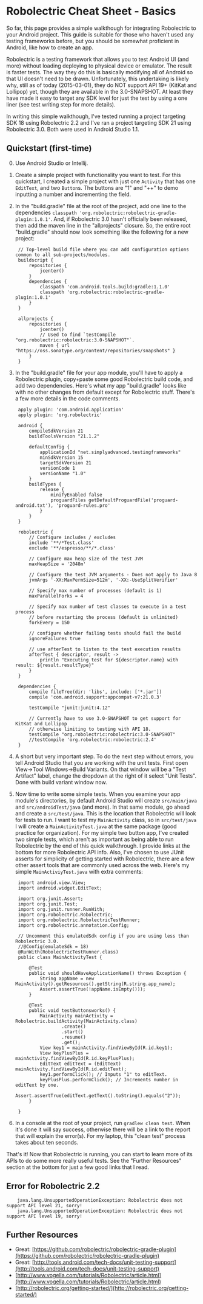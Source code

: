 # Robolectric Cheat Sheet - Basics #

So far, this page provides a simple walkthough for integrating Robolectric to your Android project. This guide is suitable for those who haven't used any testing frameworks before, but you should be somewhat proficient in Android, like how to create an app.

Robolectric is a testing framework that allows you to test Android UI (and more) without loading deploying to physical device or emulator. The result is faster tests. The way they do this is basically modifying all of Android so that UI doesn't need to be drawn. Unfortunately, this undertaking is likely why, still as of today (2015-03-01), they do NOT support API 19+ (KitKat and Lollipop) yet, though they are available in the 3.0-SNAPSHOT. At least they have made it easy to target any SDK level for just the test by using a one liner (see test writing step for more details).

In writing this simple walkthough, I've tested running a project targeting SDK 18 using Robolectric 2.2 and I've ran a project targeting SDK 21 using Robolectric 3.0. Both were used in Android Studio 1.1.


## Quickstart (first-time) ##
0. Use Android Studio or Intellij.
1. Create a simple project with functionality you want to test. For this quickstart, I created a simple project with just one `Activity` that has one `EditText`, and two `Button`s. The buttons are "1" and "++" to demo inputting a number and incrementing the field.
2. In the "build.gradle" file at the root of the project, add one line to the dependencies `classpath 'org.robolectric:robolectric-gradle-plugin:1.0.1'`. And, if Robolectric 3.0 hasn't officially been released, then add the maven line in the "allprojects" closure. So, the entire root "build.gradle" should now look something like the following for a new project:

        // Top-level build file where you can add configuration options common to all sub-projects/modules.
        buildscript {
            repositories {
                jcenter()
            }
            dependencies {
                classpath 'com.android.tools.build:gradle:1.1.0'
                classpath 'org.robolectric:robolectric-gradle-plugin:1.0.1'
            }
        }
        
        allprojects {
            repositories {
                jcenter()
                // Used to find `testCompile "org.robolectric:robolectric:3.0-SNAPSHOT"`.
                maven { url "https://oss.sonatype.org/content/repositories/snapshots" }
            }
        }

3. In the "build.gradle" file for your app module, you'll have to apply a Robolectric plugin, copy+paste some good Robolectric build code, and add two dependencies. Here's what my app "build.gradle" looks like with no other changes from default except for Robolectric stuff. There's a few more details in the code comments.

        apply plugin: 'com.android.application'
        apply plugin: 'org.robolectric'
        
        android {
            compileSdkVersion 21
            buildToolsVersion "21.1.2"

            defaultConfig {
                applicationId "net.simplyadvanced.testingframeworks"
                minSdkVersion 15
                targetSdkVersion 21
                versionCode 1
                versionName "1.0"
            }
            buildTypes {
                release {
                    minifyEnabled false
                    proguardFiles getDefaultProguardFile('proguard-android.txt'), 'proguard-rules.pro'
                }
            }
        }
        
        robolectric {
            // Configure includes / excludes
            include '**/*Test.class'
            exclude '**/espresso/**/*.class'
        
            // Configure max heap size of the test JVM
            maxHeapSize = '2048m'
        
            // Configure the test JVM arguments - Does not apply to Java 8
            jvmArgs '-XX:MaxPermSize=512m', '-XX:-UseSplitVerifier'
        
            // Specify max number of processes (default is 1)
            maxParallelForks = 4
        
            // Specify max number of test classes to execute in a test process
            // before restarting the process (default is unlimited)
            forkEvery = 150
        
            // configure whether failing tests should fail the build
            ignoreFailures true
        
            // use afterTest to listen to the test execution results
            afterTest { descriptor, result ->
                println "Executing test for ${descriptor.name} with result: ${result.resultType}"
            }
        }
        
        dependencies {
            compile fileTree(dir: 'libs', include: ['*.jar'])
            compile 'com.android.support:appcompat-v7:21.0.3'
        
            testCompile "junit:junit:4.12"
            
            // Currently have to use 3.0-SNAPSHOT to get support for KitKat and Lollipop
            // otherwise limiting to testing with API 18.
            testCompile "org.robolectric:robolectric:3.0-SNAPSHOT"
            //testCompile 'org.robolectric:robolectric:2.4'
        }

4. A short but very important step. To do the next step without errors, you tell Android Studio that you are working with the unit tests. First open View->Tool Windows->Build Variants. On that window will be a "Test Artifact" label, change the dropdown at the right of it select "Unit Tests". Done with build variant window now.

5. Now time to write some simple tests. When you examine your app module's directories, by default Android Studio will create `src/main/java` and `src/androidTest/java` (and more). In that same module, go ahead and create a `src/test/java`. This is the location that Robolectric will look for tests to run. I want to test my `MainActivity` class, so in `src/test/java` I will create a `MainActivityTest.java` at the same package (good practice for organization). For my simple two button app, I've created two simple tests, which aren't as important as being able to run Robolectric by the end of this quick walkthrough. I provide links at the bottom for more Robolectric API info. Also, I've chosen to use JUnit asserts for simplicity of getting started with Robolectric, there are a few other assert tools that are commonly used across the web. Here's my simple `MainActiviyTest.java` with extra comments:

        import android.view.View;
        import android.widget.EditText;
        
        import org.junit.Assert;
        import org.junit.Test;
        import org.junit.runner.RunWith;
        import org.robolectric.Robolectric;
        import org.robolectric.RobolectricTestRunner;
        import org.robolectric.annotation.Config;
        
        // Uncomment this emulatedSdk config if you are using less than Robolectric 3.0.
        //@Config(emulateSdk = 18)
        @RunWith(RobolectricTestRunner.class)
        public class MainActivityTest {
        
            @Test
            public void shouldHaveApplicationName() throws Exception {
                String appName = new MainActivity().getResources().getString(R.string.app_name);
                Assert.assertTrue(!appName.isEmpty()));
            }
        
            @Test
            public void testButtonsworks() {
                MainActivity mainActivity = Robolectric.buildActivity(MainActivity.class)
                        .create()
                        .start()
                        .resume()
                        .get();
                View key1 = mainActivity.findViewById(R.id.key1);
                View keyPlusPlus = mainActivity.findViewById(R.id.keyPlusPlus);
                EditText editText = (EditText) mainActivity.findViewById(R.id.editText);
                key1.performClick(); // Inputs "1" to editText.
                keyPlusPlus.performClick(); // Increments number in editText by one.
                Assert.assertTrue(editText.getText().toString().equals("2"));
            }
        
        }

6. In a console at the root of your project, run `gradlew clean test`. When it's done it will say success, otherwise there will be a link to the report that will explain the error(s). For my laptop, this "clean test" process takes about ten seconds.

That's it! Now that Robolectric is running, you can start to learn more of its APIs to do some more really useful tests. See the "Further Resources" section at the bottom for just a few good links that I read.



## Error for Robolectric 2.2

        java.lang.UnsupportedOperationException: Robolectric does not support API level 21, sorry!
        java.lang.UnsupportedOperationException: Robolectric does not support API level 19, sorry!



## Further Resources ##
- Great: [https://github.com/robolectric/robolectric-gradle-plugin](https://github.com/robolectric/robolectric-gradle-plugin)
- Great: [http://tools.android.com/tech-docs/unit-testing-support](http://tools.android.com/tech-docs/unit-testing-support)
- [http://www.vogella.com/tutorials/Robolectric/article.html](http://www.vogella.com/tutorials/Robolectric/article.html)
- [http://robolectric.org/getting-started/](http://robolectric.org/getting-started/)
